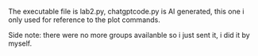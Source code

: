 The executable file is lab2.py, chatgptcode.py is AI generated, this one i only used for reference to the plot commands.

Side note: there were no more groups availanble so i just sent it, i did it by myself.
